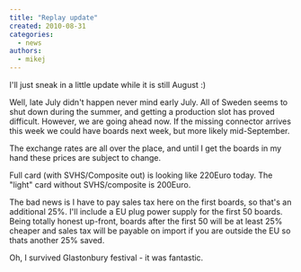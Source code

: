 ```yaml
---
title: "Replay update"
created: 2010-08-31
categories: 
  - news
authors: 
  - mikej
---
```


I'll just sneak in a little update while it is still August :)

Well, late July didn't happen never mind early July. All of Sweden seems to shut down during the summer, and getting a production slot has proved difficult. However, we are going ahead now. If the missing connector arrives this week we could have boards next week, but more likely mid-September.

The exchange rates are all over the place, and until I get the boards in my hand these prices are subject to change.

Full card (with SVHS/Composite out) is looking like 220Euro today. The "light" card without SVHS/composite is 200Euro.

The bad news is I have to pay sales tax here on the first boards, so that's an additional 25%. I'll include a EU plug power supply for the first 50 boards. Being totally honest up-front, boards after the first 50 will be at least 25% cheaper and sales tax will be payable on import if you are outside the EU so thats another 25% saved.

Oh, I survived Glastonbury festival - it was fantastic.
